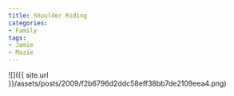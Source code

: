 ```yaml
---
title: Shoulder Riding
categories:
- Family
tags:
- Jamie
- Mazie
---
```


![]({{ site.url }}/assets/posts/2009/f2b6796d2ddc58eff38bb7de2109eea4.png)
